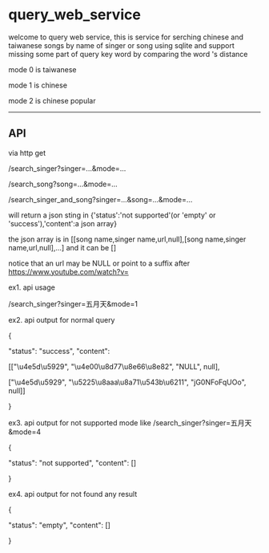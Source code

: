 # query_web_service

welcome to query web service, this is service for serching chinese and taiwanese songs by name of singer or song using sqlite and support missing some part of query key word by comparing the word 's distance

mode 0 is taiwanese

mode 1 is chinese

mode 2 is chinese popular

-------------------------------------------
API
-

via http get

/search_singer?singer=...&mode=...

/search_song?song=...&mode=...

/search_singer_and_song?singer=...&song=...&mode=...

will return a json sting in {'status':'not supported'(or 'empty' or 'success'),'content':a json array}

the json array is in [[song name,singer name,url,null],[song name,singer name,url,null],...] and it can be []

notice that an url may be NULL or point to a suffix after https://www.youtube.com/watch?v=

ex1. api usage 

/search_singer?singer=五月天&mode=1

ex2. api output for normal query

{

"status": "success", "content": 

[["\u4e5d\u5929", "\u4e00\u8d77\u8e66\u8e82", "NULL", null], 

["\u4e5d\u5929", "\u5225\u8aaa\u8a71\u543b\u6211", "jG0NFoFqUOo", null]]

}

ex3. api output for not supported mode like /search_singer?singer=五月天&mode=4

{

"status": "not supported", "content": []

}

ex4. api output for not found any result 

{

"status": "empty", "content": []

}